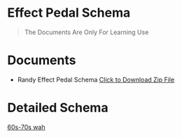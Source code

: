 # Effect Pedal Schema
> The Documents Are Only For Learning Use

# Documents
- Randy Effect Pedal Schema
<a href="RandyEffectPedalSchema.zip" download>Click to Download Zip File</a>

# Detailed Schema
[60s-70s wah](Bass-Technique/BassEquipments/BassPedal&Effect/EffectPedalSchema/RandyEffectPedalSchema/60-70_wahs_LAH.pdf)
